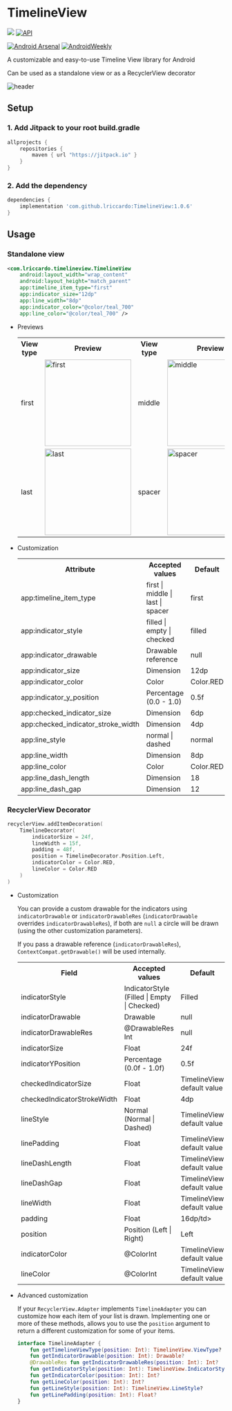 # TimelineView
[![](https://jitpack.io/v/lriccardo/TimelineView.svg)](https://jitpack.io/#lriccardo/TimelineView)
[![API](https://img.shields.io/badge/API-21%2B-brightgreen.svg?style=flat)](https://android-arsenal.com/api?level=21)

[![Android Arsenal](https://img.shields.io/badge/Android%20Arsenal-TimelineView-brightgreen.svg?style=flat)](https://android-arsenal.com/details/1/8268)
[![AndroidWeekly](https://androidweekly.net/issues/issue-498/badge)](https://androidweekly.net/issues/issue-498) 

A customizable and easy-to-use Timeline View library for Android

Can be used as a standalone view or as a RecyclerView decorator

![header](https://raw.githubusercontent.com/lriccardo/TimelineView/main/screens/header.png)
## Setup

### 1. Add Jitpack to your root build.gradle

```gradle
allprojects {
    repositories {
        maven { url "https://jitpack.io" }
    }
}
```

### 2. Add the dependency

```gradle
dependencies {
    implementation 'com.github.lriccardo:TimelineView:1.0.6'
}
```

## Usage

### Standalone view
```xml
<com.lriccardo.timelineview.TimelineView
    android:layout_width="wrap_content"
    android:layout_height="match_parent"
    app:timeline_item_type="first"
    app:indicator_size="12dp"
    app:line_width="8dp"
    app:indicator_color="@color/teal_700"
    app:line_color="@color/teal_700" />
```
- Previews
    <table>
        <th>View type</th>
        <th>Preview</th>        
        <th>View type</th>
        <th>Preview</th>        
        <th>View type</th>
        <th>Preview</th>
        <tr>
            <td>first</td>
            <td><img src="https://github.com/lriccardo/TimelineView/raw/main/screens/first.jpg" alt="first" width="200"/></td>
            <td>middle</td>
            <td><img src="https://github.com/lriccardo/TimelineView/raw/main/screens/middle.jpg" alt="middle" width="200"/></td>
            <td>checked</td>
            <td><img src="https://github.com/lriccardo/TimelineView/raw/main/screens/middle_checked.jpg" alt="checked" width="200"/></td>
        </tr>
        <tr>
            <td>last</td>
            <td><img src="https://github.com/lriccardo/TimelineView/raw/main/screens/last.jpg" alt="last" width="200"/></td>
            <td>spacer</td>
            <td><img src="https://github.com/lriccardo/TimelineView/raw/main/screens/spacer.jpg" alt="spacer" width="200"/></td>
            <td>dashed</td>
            <td><img src="https://github.com/lriccardo/TimelineView/raw/main/screens/middle_dashed.jpg" alt="dashed" width="200"/></td>
        </tr>
    </table>
    
- Customization

    <table>
        <th>Attribute</th>
        <th>Accepted values</th>
        <th>Default</th>
        <tr>
            <td>app:timeline_item_type</td>
            <td>first | middle | last | spacer</td>
            <td>first</td>
        </tr>
        <tr>
            <td>app:indicator_style</td>
            <td>filled | empty | checked</td>
            <td>filled</td>
        </tr>
        <tr>
            <td>app:indicator_drawable</td>
            <td>Drawable reference</td>
            <td>null</td>
        </tr>
        <tr>
            <td>app:indicator_size</td>
            <td>Dimension</td>
            <td>12dp</td>
        </tr>
        </tr>
        <tr>
            <td>app:indicator_color</td>
            <td>Color</td>
            <td>Color.RED</td>
        </tr>
        <tr>
             <td>app:indicator_y_position</td>
             <td>Percentage (0.0 - 1.0)</td>
             <td>0.5f</td>
        </tr>
        <tr>
            <td>app:checked_indicator_size</td>
            <td>Dimension</td>
            <td>6dp</td>
        </tr>
        <tr>
            <td>app:checked_indicator_stroke_width</td>
            <td>Dimension</td>
            <td>4dp</td>
        </tr>
        <tr>
            <td>app:line_style</td>
            <td>normal | dashed</td>
            <td>normal</td>
        </tr>
        <tr>
            <td>app:line_width</td>
            <td>Dimension</td>
            <td>8dp</td>
        </tr>
        </tr>
            <tr>
            <td>app:line_color</td>
            <td>Color</td>
            <td>Color.RED</td>
        </tr>
        <tr>
            <td>app:line_dash_length</td>
            <td>Dimension</td>
            <td>18</td>
        </tr>
        <tr>
            <td>app:line_dash_gap</td>
            <td>Dimension</td>
            <td>12</td>
        </tr>
    </table>

### RecyclerView Decorator
```kotlin
recyclerView.addItemDecoration(
    TimelineDecorator(
        indicatorSize = 24f,
        lineWidth = 15f,
        padding = 48f,
        position = TimelineDecorator.Position.Left,
        indicatorColor = Color.RED,
        lineColor = Color.RED
    )
)
```

- Customization

    You can provide a custom drawable for the indicators using `indicatorDrawable` or `indicatorDrawableRes` (`indicatorDrawable` overrides `indicatorDrawableRes`), if both are `null` a circle will be drawn (using the other customization parameters).

    If you pass a drawable reference (`indicatorDrawableRes`), `ContextCompat.getDrawable()` will be used internally.
    
    <table>
        <th>Field</th>
        <th>Accepted values</th>
        <th>Default</th>
        <tr>
            <td>indicatorStyle</td>
            <td>IndicatorStyle (Filled | Empty | Checked)</td>
            <td>Filled</td>
        </tr>
        <tr>
            <td>indicatorDrawable</td>
            <td>Drawable</td>
            <td>null</td>
        </tr>
        <tr>
            <td>indicatorDrawableRes</td>
            <td>@DrawableRes Int</td>
            <td>null</td>
        </tr>
        <tr>
            <td>indicatorSize</td>
            <td>Float</td>
            <td>24f</td>
        </tr>
        <tr>
             <td>indicatorYPosition</td>
             <td>Percentage (0.0f - 1.0f)</td>
             <td>0.5f</td>
        </tr>
        <tr>
            <td>checkedIndicatorSize</td>
            <td>Float</td>
            <td>TimelineView default value</td>
        </tr>
        <tr>
            <td>checkedIndicatorStrokeWidth</td>
            <td>Float</td>
            <td>4dp</td>
        </tr>
        <tr>
            <td>lineStyle</td>
            <td>Normal (Normal | Dashed)</td>
            <td>TimelineView default value</td>
        </tr>
        <tr>
            <td>linePadding</td>
            <td>Float</td>
            <td>TimelineView default value</td>
        </tr>
        <tr>
             <td>lineDashLength</td>
             <td>Float</td>
             <td>TimelineView default value</td>
        </tr>
        <tr>
            <td>lineDashGap</td>
            <td>Float</td>
            <td>TimelineView default value</td>
        </tr>
        <tr>
            <td>lineWidth</td>
            <td>Float</td>
            <td>TimelineView default value</td>
        </tr>
        <tr>
            <td>padding</td>
            <td>Float</td>
            <td>16dp/td>
        </tr>
        <tr>
            <td>position</td>
            <td>Position (Left | Right)</td>
            <td>Left</td>
        </tr>
        <tr>
            <td>indicatorColor</td>
            <td>@ColorInt</td>
            <td>TimelineView default value</td>
        </tr>
        </tr>
            <tr>
            <td>lineColor</td>
            <td>@ColorInt</td>
            <td>TimelineView default value</td>
        </tr>
    </table>
    
- Advanced customization
    
    If your `RecyclerView.Adapter` implements `TimelineAdapter` you can customize how each item of your list is drawn.
    Implementing one or more of these methods, allows you to use the `position` argument to return a different customization for some of your items.
    ```kotlin
    interface TimelineAdapter {
        fun getTimelineViewType(position: Int): TimelineView.ViewType?
        fun getIndicatorDrawable(position: Int): Drawable?
        @DrawableRes fun getIndicatorDrawableRes(position: Int): Int?
        fun getIndicatorStyle(position: Int): TimelineView.IndicatorStyle?
        fun getIndicatorColor(position: Int): Int?
        fun getLineColor(position: Int): Int?
        fun getLineStyle(position: Int): TimelineView.LineStyle?
        fun getLinePadding(position: Int): Float?
    }
    ```
